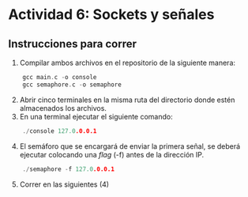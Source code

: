 # Actividad 6: Sockets y señales
## Instrucciones para correr
1. Compilar ambos archivos en el repositorio de la siguiente manera:
```c 
    gcc main.c -o console
    gcc semaphore.c -o semaphore
```
2. Abrir cinco terminales en la misma ruta del directorio donde estén almacenados los archivos. 
3. En una terminal ejecutar el siguiente comando:
```c 
    ./console 127.0.0.0.1
```
4. El semáforo que se encargará de enviar la primera señal, se deberá ejecutar colocando una _flag_ (-f) antes de la dirección IP.
```c 
    ./semaphore -f 127.0.0.0.1
```
5. Correr en las siguientes (4)
